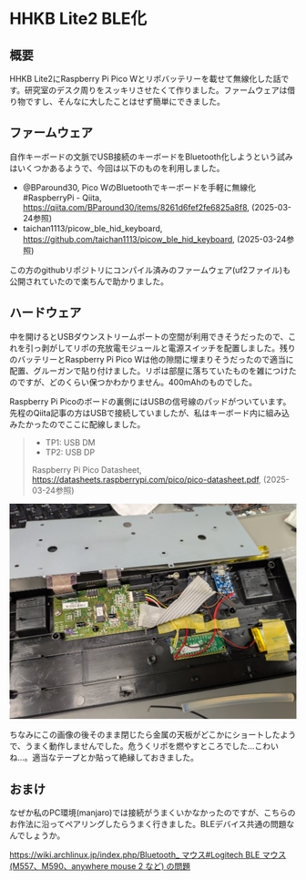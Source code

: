 # HHKB Lite2 BLE化
## 概要

HHKB Lite2にRaspberry Pi Pico Wとリポバッテリーを載せて無線化した話です。研究室のデスク周りをスッキリさせたくて作りました。ファームウェアは借り物ですし、そんなに大したことはせず簡単にできました。


## ファームウェア

自作キーボードの文脈でUSB接続のキーボードをBluetooth化しようという試みはいくつかあるようで、今回は以下のものを利用しました。

- @BParound30, Pico WのBluetoothでキーボードを手軽に無線化 #RaspberryPi - Qiita, <https://qiita.com/BParound30/items/8261d6fef2fe6825a8f8>, (2025-03-24参照)
- taichan1113/picow_ble_hid_keyboard, <https://github.com/taichan1113/picow_ble_hid_keyboard>, (2025-03-24参照) 

この方のgithubリポジトリにコンパイル済みのファームウェア(uf2ファイル)も公開されていたので楽ちんで助かりました。


## ハードウェア

中を開けるとUSBダウンストリームポートの空間が利用できそうだったので、これを引っ剥がしてリポの充放電モジュールと電源スイッチを配置しました。残りのバッテリーとRaspberry Pi Pico Wは他の隙間に埋まりそうだったので適当に配置、グルーガンで貼り付けました。リポは部屋に落ちていたものを雑につけたのですが、どのくらい保つかわかりません。400mAhのものでした。

Raspberry Pi Picoのボードの裏側にはUSBの信号線のパッドがついています。先程のQiita記事の方はUSBで接続していましたが、私はキーボード内に組み込みたかったのでここに配線しました。

> - TP1: USB DM
> - TP2: USB DP
>
> Raspberry Pi Pico Datasheet, <https://datasheets.raspberrypi.com/pico/pico-datasheet.pdf>, (2025-03-24参照)


![HHKB Lite2の中に詰め込んだ様子](./thumbnail.png)

ちなみにこの画像の後そのまま閉じたら金属の天板がどこかにショートしたようで、うまく動作しませんでした。危うくリポを燃やすところでした…こわいね…。適当なテープとか貼って絶縁しておきました。


## おまけ

なぜか私のPC環境(manjaro)では接続がうまくいかなかったのですが、こちらのお作法に沿ってペアリングしたらうまく行きました。BLEデバイス共通の問題なんでしょうか。

[https://wiki.archlinux.jp/index.php/Bluetooth_
マウス#Logitech BLE マウス (M557、M590、anywhere mouse 2 など) の問題](https://wiki.archlinux.jp/index.php/Bluetooth_%E3%83%9E%E3%82%A6%E3%82%B9#Logitech_BLE_.E3.83.9E.E3.82.A6.E3.82.B9_.28M557.E3.80.81M590.E3.80.81anywhere_mouse_2_.E3.81.AA.E3.81.A9.29_.E3.81.AE.E5.95.8F.E9.A1.8C)





